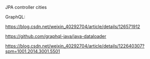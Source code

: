 
JPA controller cities



GraphQL:

https://blog.csdn.net/weixin_40292704/article/details/126571912

https://github.com/graphql-java/java-dataloader

https://blog.csdn.net/weixin_40292704/article/details/122640307?spm=1001.2014.3001.5501